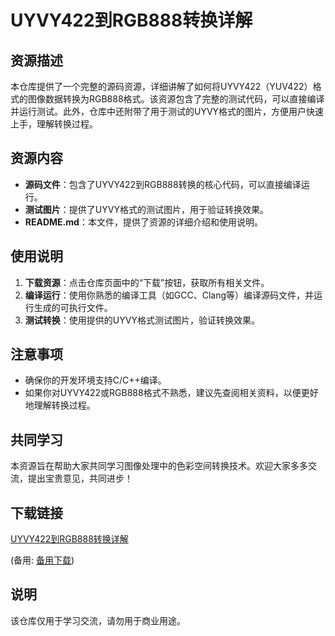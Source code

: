 # UYVY422到RGB888转换详解

## 资源描述

本仓库提供了一个完整的源码资源，详细讲解了如何将UYVY422（YUV422）格式的图像数据转换为RGB888格式。该资源包含了完整的测试代码，可以直接编译并运行测试。此外，仓库中还附带了用于测试的UYVY格式的图片，方便用户快速上手，理解转换过程。

## 资源内容

- **源码文件**：包含了UYVY422到RGB888转换的核心代码，可以直接编译运行。
- **测试图片**：提供了UYVY格式的测试图片，用于验证转换效果。
- **README.md**：本文件，提供了资源的详细介绍和使用说明。

## 使用说明

1. **下载资源**：点击仓库页面中的“下载”按钮，获取所有相关文件。
2. **编译运行**：使用你熟悉的编译工具（如GCC、Clang等）编译源码文件，并运行生成的可执行文件。
3. **测试转换**：使用提供的UYVY格式测试图片，验证转换效果。

## 注意事项

- 确保你的开发环境支持C/C++编译。
- 如果你对UYVY422或RGB888格式不熟悉，建议先查阅相关资料，以便更好地理解转换过程。

## 共同学习

本资源旨在帮助大家共同学习图像处理中的色彩空间转换技术。欢迎大家多多交流，提出宝贵意见，共同进步！

## 下载链接
[UYVY422到RGB888转换详解](https://pan.quark.cn/s/9dc97305203f) 

(备用: [备用下载](https://pan.baidu.com/s/1OytBigff3U7zmYjS_dWrGQ?pwd=1234))

## 说明

该仓库仅用于学习交流，请勿用于商业用途。
